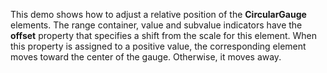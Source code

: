 This demo shows how to&nbsp;adjust a&nbsp;relative position of&nbsp;the **CircularGauge** elements. The range container, value and subvalue indicators have the **offset** property that specifies a&nbsp;shift from the scale for this element. When this property is&nbsp;assigned to&nbsp;a&nbsp;positive value, the corresponding element moves toward the center of&nbsp;the gauge. Otherwise, it&nbsp;moves away.